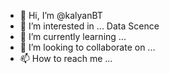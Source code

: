 - 👋 Hi, I’m @kalyanBT
- 👀 I’m interested in ... Data Scence
- 🌱 I’m currently learning ...
- 💞️ I’m looking to collaborate on ...
- 📫 How to reach me ...

<!---
kalyanBT/kalyanBT is a ✨ special ✨ repository because its `README.md` (this file) appears on your GitHub profile.
You can click the Preview link to take a look at your changes.
--->
